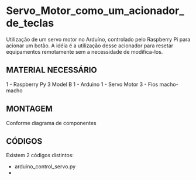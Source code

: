 # Servo_Motor_como_um_acionador_de_teclas
Utilização de um servo motor no Arduíno, controlado pelo Raspberry Pi  para acionar um botão.
A idéia é a utilização desse acionador para resetar equipamentos remotamente sem a necessidade de modifica-los.

## MATERIAL NECESSÁRIO
1 - Raspberry Py 3 Model B
1 - Arduino
1 - Servo Motor
3 - Fios macho-macho

## MONTAGEM
Conforme diagrama de componentes

## CÓDIGOS
Existem 2 códigos distintos:
- arduino_control_servo.py
- 

